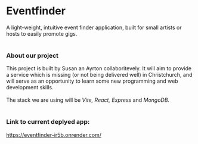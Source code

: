 # Eventfinder

A light-weight, intuitive event finder application, built for small artists or hosts to easily promote gigs.
<br/>
<br/>

### About our project

This project is built by Susan an Ayrton collaboritevely. It will aim to provide a service which is missing (or not being delivered well) in Christchurch, and will serve as an opportunity to learn some new programming and web development skills.
<br/>
<br/>
The stack we are using will be <em>Vite, React, Express</em> and <em>MongoDB.</em>
<br/>
<br/>

### Link to current deplyed app:

https://eventfinder-ir5b.onrender.com/
